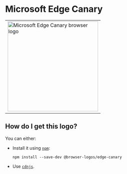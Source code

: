 # Microsoft Edge Canary

<table>
    <tr height=300>
        <td>
            <a href="https://github.com/alrra/browser-logos/tree/9ac593a5beef8fb9f02a09b329312a1318010b1a/src/edge-canary">
                <img width=290 src="https://raw.githubusercontent.com/alrra/browser-logos/9ac593a5beef8fb9f02a09b329312a1318010b1a/src/edge-canary/edge-canary_512x512.png" alt="Microsoft Edge Canary browser logo">
            </a>
        </td>
    </tr>
</table>

## How do I get this logo?

You can either:

* Install it using [`npm`][npm]:

  `npm install --save-dev @browser-logos/edge-canary`

* Use [`cdnjs`][cdnjs].

<!-- Link labels: -->

[cdnjs]: https://cdnjs.com/libraries/browser-logos
[npm]: https://www.npmjs.com/
